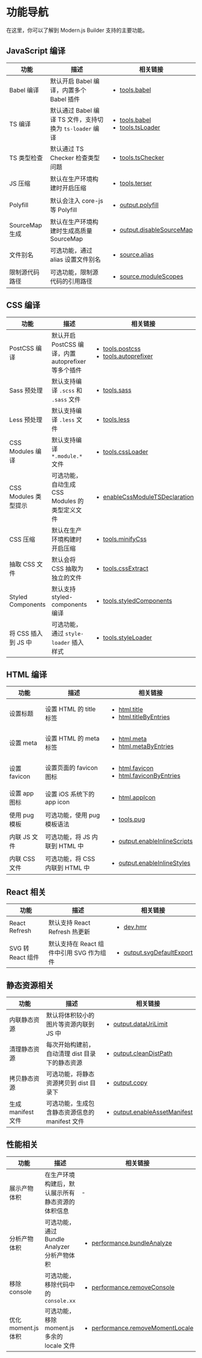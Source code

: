 # 功能导航

在这里，你可以了解到 Modern.js Builder 支持的主要功能。

## JavaScript 编译

| 功能 | 描述 | 相关链接 |
| --- | --- | --- |
| Babel 编译 | 默认开启 Babel 编译，内置多个 Babel 插件 | <ul><li>[tools.babel](/zh/api/config-tools.html#tools-babel)</li></ul> |
| TS 编译 | 默认通过 Babel 编译 TS 文件，支持切换为 `ts-loader` 编译 | <ul><li>[tools.babel](/zh/api/config-tools.html#tools-babel)</li><li>[tools.tsLoader](/zh/api/config-tools.html#tools-tsloader)</li></ul> |
| TS 类型检查 | 默认通过 TS Checker 检查类型问题 | <ul><li>[tools.tsChecker](/zh/api/config-tools.html#tools-tschecker)</li></ul> |
| JS 压缩 | 默认在生产环境构建时开启压缩 | <ul><li>[tools.terser](/zh/api/config-tools.html#tools-terser)</li></ul> |
| Polyfill | 默认会注入 core-js 等 Polyfill | <ul><li>[output.polyfill](/zh/api/config-output.html#output-polyfill)</li></ul> |
| SourceMap 生成 | 默认在生产环境构建时生成高质量 SourceMap | <ul><li>[output.disableSourceMap](/zh/api/config-output.html#output-disablesourcemap)</li></ul> |
| 文件别名 | 可选功能，通过 alias 设置文件别名 | <ul><li>[source.alias](/zh/api/config-source.html#source-alias)</li></ul> |
| 限制源代码路径 | 可选功能，限制源代码的引用路径 | <ul><li>[source.moduleScopes](/zh/api/config-source.html#source-modulescopes)</li></ul> |

## CSS 编译

| 功能 | 描述 | 相关链接 |
| --- | --- | --- |
| PostCSS 编译 | 默认开启 PostCSS 编译，内置 autoprefixer 等多个插件 | <ul><li>[tools.postcss](/zh/api/config-tools.html#tools-postcss)</li><li>[tools.autoprefixer](/zh/api/config-tools.html#tools-autoprefixer)</li></ul> |
| Sass 预处理 | 默认支持编译 `.scss` 和 `.sass` 文件 | <ul><li>[tools.sass](/zh/api/config-tools.html#tools-sass)</li></ul> |
| Less 预处理 | 默认支持编译 `.less` 文件 | <ul><li>[tools.less](/zh/api/config-tools.html#tools-less)</li></ul> |
| CSS Modules 编译 | 默认支持编译 `*.module.*` 文件 | <ul><li>[tools.cssLoader](/zh/api/config-tools.html#tools-cssloader)</li></ul> |
| CSS Modules 类型提示 | 可选功能，自动生成 CSS Modules 的类型定义文件 | <ul><li>[enableCssModuleTSDeclaration](/zh/api/config-output.html#output-enablecssmoduletsdeclaration)</li></ul> |
| CSS 压缩 | 默认在生产环境构建时开启压缩 | <ul><li>[tools.minifyCss](/zh/api/config-tools.html#tools-minifycss)</li></ul> |
| 抽取 CSS 文件 | 默认会将 CSS 抽取为独立的文件 | <ul><li>[tools.cssExtract](/zh/api/config-tools.html#tools-cssextract)</li></ul> |
| Styled Components | 默认支持 styled-components 编译 | <ul><li>[tools.styledComponents](/zh/api/config-tools.html#tools-styledcomponents)</li></ul> |
| 将 CSS 插入到 JS 中 | 可选功能，通过 `style-loader` 插入样式 | <ul><li>[tools.styleLoader](/zh/api/config-tools.html#tools-styleloader)</li></ul> |

## HTML 编译

| 功能 | 描述 | 相关链接 |
| --- | --- | --- |
| 设置标题 | 设置 HTML 的 title 标签 | <ul><li>[html.title](/zh/api/config-html.html#html-title)</li><li>[html.titleByEntries](/zh/api/config-html.html#html-titlebyentries)</li></ul> |
| 设置 meta | 设置 HTML 的 meta 标签 | <ul><li>[html.meta](/zh/api/config-html.html#html-meta)</li><li>[html.metaByEntries](/zh/api/config-html.html#html-metabyentries)</li></ul> |
| 设置 favicon | 设置页面的 favicon 图标 | <ul><li>[html.favicon](/zh/api/config-html.html#html-favicon)</li><li>[html.faviconByEntries](/zh/api/config-html.html#html-faviconbyentries)</li></ul> |
| 设置 app 图标 | 设置 iOS 系统下的 app icon | <ul><li>[html.appIcon](/zh/api/config-html.html#html-appicon)</li></ul> |
| 使用 pug 模板 | 可选功能，使用 pug 模板语法 | <ul><li>[tools.pug](/zh/api/config-tools.html#tools-pug)</li></ul> |
| 内联 JS 文件 | 可选功能，将 JS 内联到 HTML 中 | <ul><li>[output.enableInlineScripts](/zh/api/config-output.html#output-enableinlinescripts)</li></ul> |
| 内联 CSS 文件 | 可选功能，将 CSS 内联到 HTML 中 | <ul><li>[output.enableInlineStyles](/zh/api/config-output.html#output-enableinlinestyles)</li></ul> |

## React 相关

| 功能 | 描述 | 相关链接 |
| --- | --- | --- |
| React Refresh | 默认支持 React Refresh 热更新 | <ul><li>[dev.hmr](/zh/api/config-dev.html#dev-hmr)</li></ul> |
| SVG 转 React 组件 | 默认支持在 React 组件中引用 SVG 作为组件 | <ul><li>[output.svgDefaultExport](/zh/api/config-output.html#output-svgdefaultexport)</li></ul> |

## 静态资源相关

| 功能 | 描述 | 相关链接 |
| --- | --- | --- |
| 内联静态资源 | 默认将体积较小的图片等资源内联到 JS 中 | <ul><li>[output.dataUriLimit](/zh/api/config-output.html#output-dataurilimit)</li></ul> |
| 清理静态资源 | 每次开始构建前，自动清理 dist 目录下的静态资源 | <ul><li>[output.cleanDistPath](/zh/api/config-output.html#output-cleandistpath)</li></ul> |
| 拷贝静态资源 | 可选功能，将静态资源拷贝到 dist 目录下 | <ul><li>[output.copy](/zh/api/config-output.html#output-copy)</li></ul> |
| 生成 manifest 文件 | 可选功能，生成包含静态资源信息的 manifest 文件 | <ul><li>[output.enableAssetManifest](/zh/api/config-output.html#output-enableassetmanifest)</li></ul> |

## 性能相关

| 功能 | 描述 | 相关链接 |
| --- | --- | --- |
| 展示产物体积 | 在生产环境构建后，默认展示所有静态资源的体积信息 | - |
| 分析产物体积 | 可选功能，通过 Bundle Analyzer 分析产物体积 | <ul><li>[performance.bundleAnalyze](/zh/api/config-performance.html#performance-bundleanalyze)</li></ul> |
| 移除 console | 可选功能，移除代码中的 `console.xx` | <ul><li>[performance.removeConsole](/zh/api/config-performance.html#performance-removeconsole)</li></ul> |
| 优化 moment.js 体积 | 可选功能，移除 moment.js 多余的 locale 文件 | <ul><li>[performance.removeMomentLocale](/zh/api/config-performance.html#performance-removemomentlocale)</li></ul> |
